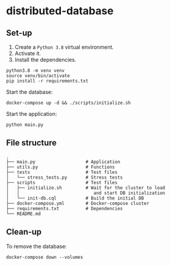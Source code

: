 # distributed-database
## Set-up
1. Create a `Python 3.8` virtual environment.
2. Activate it.
3. Install the dependencies.
```shell
python3.8 -m venv venv
source venv/bin/activate
pip install -r requirements.txt
```

Start the database:
```shell
docker-compose up -d && ./scripts/initialize.sh
```

Start the application:
```shell
python main.py
```

## File structure
```
.
├── main.py                   # Application
├── utils.py                  # Functions
├── tests                     # Test files
│   └── stress_tests.py       # Stress tests
├── scripts                   # Test files
│   ├── initialize.sh         # Wait for the cluster to load
│   │                            and start DB initialization
│   └── init-db.cql           # Build the initial DB
├── docker-compose.yml        # Docker-compose cluster
├── requirements.txt          # Dependencies
└── README.md
```

## Clean-up
To remove the database:
```shell
docker-compose down --volumes
```